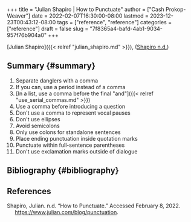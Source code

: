 +++
title = "Julian Shapiro | How to Punctuate"
author = ["Cash Prokop-Weaver"]
date = 2022-02-07T16:30:00-08:00
lastmod = 2023-12-23T00:43:12-08:00
tags = ["reference", "reference"]
categories = ["reference"]
draft = false
slug = "7f8365a4-bafd-4ab1-9034-957f76b904a0"
+++

[Julian Shapiro]({{< relref "julian_shapiro.md" >}}), (<a href="#citeproc_bib_item_1">Shapiro n.d.</a>)


## Summary {#summary}

1.  Separate danglers with a comma
2.  If you can, use a period instead of a comma
3.  [In a list, use a comma before the final "and"]({{< relref "use_serial_commas.md" >}})
4.  Use a comma before introducing a question
5.  Don't use a comma to represent vocal pauses
6.  Don't use ellipses
7.  Avoid semicolons
8.  Only use colons for standalone sentences
9.  Place ending punctuation inside quotation marks
10. Punctuate within full-sentence parentheses
11. Don't use exclamation marks outside of dialogue


## Bibliography {#bibliography}

## References

<style>.csl-entry{text-indent: -1.5em; margin-left: 1.5em;}</style><div class="csl-bib-body">
  <div class="csl-entry"><a id="citeproc_bib_item_1"></a>Shapiro, Julian. n.d. “How to Punctuate.” Accessed February 8, 2022. <a href="https://www.julian.com/blog/punctuation">https://www.julian.com/blog/punctuation</a>.</div>
</div>
